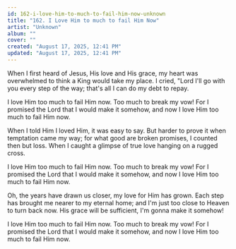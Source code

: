 ```yaml
---
id: 162-i-love-him-to-much-to-fail-him-now-unknown
title: "162. I Love Him to much to fail Him Now"
artist: "Unknown"
album: ""
cover: ""
created: "August 17, 2025, 12:41 PM"
updated: "August 17, 2025, 12:41 PM"
---
```


When I first heard of Jesus, His love and His grace, my heart was overwhelmed to think a King would take my place. I cried, "Lord I'll go with you every step of the way; that's all I can do my debt to repay.

I love Him too much to fail Him now. Too much to break my vow! For I promised the Lord that I would make it somehow, and now I love Him too much to fail Him now. 

When I told Him I loved Him, it was easy to say. But harder to prove it when temptation came my way; for what good are broken promises, I counted then but loss. When I caught a glimpse of true love hanging on a rugged cross. 

I love Him too much to fail Him now. Too much to break my vow! For I promised the Lord that I would make it somehow, and now I love Him too much to fail Him now. 

Oh, the years have drawn us closer, my love for Him has grown. Each step has brought me nearer to my eternal home; and I'm just too close to Heaven to turn back now. His grace will be sufficient, I'm gonna make it somehow!

I love Him too much to fail Him now. Too much to break my vow! For I promised the Lord that I would make it somehow, and now I love Him too much to fail Him now. 

